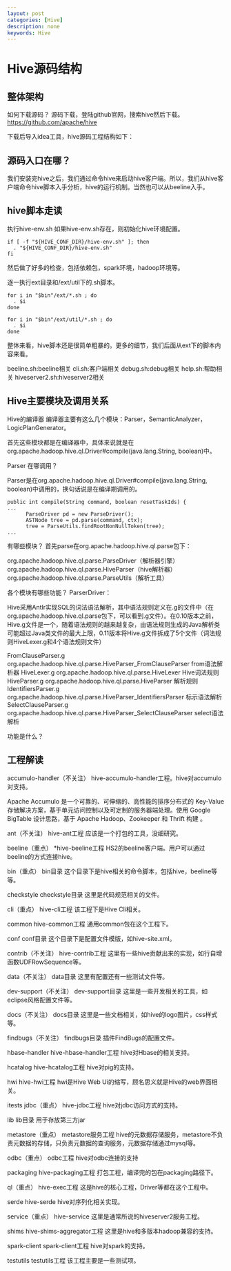 ```yaml
---
layout: post
categories: [Hive]
description: none
keywords: Hive
---
```

# Hive源码结构

## 整体架构
如何下载源码？
源码下载，登陆github官网，搜索hive然后下载。https://github.com/apache/hive

下载后导入idea工具，hive源码工程结构如下：

## 源码入口在哪？
我们安装完hive之后，我们通过命令hive来启动hive客户端。所以，我们从hive客户端命令hive脚本入手分析，hive的运行机制。当然也可以从beeline入手。

## hive脚本走读
执行hive-env.sh
如果hive-env.sh存在，则初始化hive环境配置。
```
if [ -f "${HIVE_CONF_DIR}/hive-env.sh" ]; then
  . "${HIVE_CONF_DIR}/hive-env.sh"
fi
```
然后做了好多的检查，包括依赖包，spark环境，hadoop环境等。

逐一执行ext目录和/ext/util下的.sh脚本。
```
for i in "$bin"/ext/*.sh ; do
  . $i
done

for i in "$bin"/ext/util/*.sh ; do
  . $i
done
```
整体来看，hive脚本还是很简单粗暴的。更多的细节，我们后面从ext下的脚本内容来看。

beeline.sh:beeline相关
cli.sh:客户端相关
debug.sh:debug相关
help.sh:帮助相关
hiveserver2.sh:hiveserver2相关

## Hive主要模块及调用关系

Hive的编译器
编译器主要有这么几个模块：Parser，SemanticAnalyzer，LogicPlanGenerator。

首先这些模块都是在编译器中，具体来说就是在
org.apache.hadoop.hive.ql.Driver#compile(java.lang.String, boolean)中。

Parser 在哪调用？

Parser是在org.apache.hadoop.hive.ql.Driver#compile(java.lang.String, boolean)中调用的，换句话说是在编译期调用的。
```
public int compile(String command, boolean resetTaskIds) {
...
      ParseDriver pd = new ParseDriver();
      ASTNode tree = pd.parse(command, ctx);
      tree = ParseUtils.findRootNonNullToken(tree);
...
```

有哪些模块？
首先parse在org.apache.hadoop.hive.ql.parse包下：

org.apache.hadoop.hive.ql.parse.ParseDriver（解析器引擎）
org.apache.hadoop.hive.ql.parse.HiveParser（hive解析器）
org.apache.hadoop.hive.ql.parse.ParseUtils（解析工具）

各个模块有哪些功能？
ParserDriver：

Hive采用Antlr实现SQL的词法语法解析，其中语法规则定义在.g的文件中（在org.apache.hadoop.hive.ql.parse包下，可以看到.g文件）。在0.10版本之前，Hive.g文件是一个，随着语法规则的越来越复杂，由语法规则生成的Java解析类可能超过Java类文件的最大上限，0.11版本将Hive.g文件拆成了5个文件（词法规则HiveLexer.g和4个语法规则文件）

FromClauseParser.g	org.apache.hadoop.hive.ql.parse.HiveParser_FromClauseParser	from语法解析器
HiveLexer.g	org.apache.hadoop.hive.ql.parse.HiveLexer	Hive词法规则
HiveParser.g	org.apache.hadoop.hive.ql.parse.HiveParser	解析规则
IdentifiersParser.g	org.apache.hadoop.hive.ql.parse.HiveParser_IdentifiersParser	标示语法解析
SelectClauseParser.g	org.apache.hadoop.hive.ql.parse.HiveParser_SelectClauseParser	select语法解析

功能是什么？

## 工程解读
accumulo-handler（不关注）
hive-accumulo-handler工程。hive对accumulo对支持。

Apache Accumulo 是一个可靠的、可伸缩的、高性能的排序分布式的 Key-Value 存储解决方案，基于单元访问控制以及可定制的服务器端处理。使用 Google BigTable 设计思路，基于 Apache Hadoop、Zookeeper 和 Thrift 构建 。

ant（不关注）
hive-ant工程
应该是一个打包的工具，没细研究。

beeline（重点）
*hive-beeline工程
HS2的beeline客户端。用户可以通过beeline的方式连接hive。

bin（重点）
bin目录
这个目录下是hive相关的命令脚本，包括hive，beeline等等。

checkstyle
checkstyle目录
这里是代码规范相关的文件。

cli（重点）
hive-cli工程
该工程下是Hive Cli相关。

common
hive-common工程
通用common包在这个工程下。

conf
conf目录
这个目录下是配置文件模版，如hive-site.xml。

contrib（不关注）
hive-contrib工程
这里有一些hive贡献出来的实现，如行自增函数UDFRowSequence等。

data（不关注）
data目录
这里有配置还有一些测试文件等。

dev-support（不关注）
dev-support目录
这里是一些开发相关的工具，如eclipse风格配置文件等。

docs（不关注）
docs目录
这里是一些文档相关，如hive的logo图片，css样式等。

findbugs（不关注）
findbugs目录
插件FindBugs的配置文件。

hbase-handler
hive-hbase-handler工程
hive对Hbase的相关支持。

hcatalog
hive-hcatalog工程
hive对pig的支持。

hwi
hive-hwi工程
hwi是Hive Web Ui的缩写，顾名思义就是Hive的web界面相关。

itests
jdbc（重点）
hive-jdbc工程
hive对jdbc访问方式的支持。

lib
lib目录
用于存放第三方jar

metastore（重点）
metastore服务工程
hive的元数据存储服务，metastore不负责元数据的存储，只负责元数据的查询服务，元数据存储通过mysql等。

odbc（重点）
odbc工程
hive对odbc连接的支持

packaging
hive-packaging工程
打包工程，编译完的包在packaging路径下。

ql（重点）
hive-exec工程
这是hive的核心工程，Driver等都在这个工程中。

serde
hive-serde
hive对序列化相关实现。

service（重点）
hive-service
这里是通常所说的hiveserver2服务工程。

shims
hive-shims-aggregator工程
这里是hive和多版本hadoop兼容的支持。

spark-client
spark-client工程
hive对spark的支持。

testutils
testutils工程
该工程主要是一些测试项。






